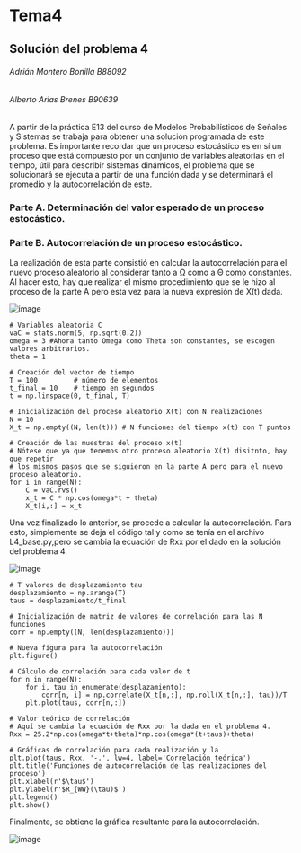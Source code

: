 # Tema4
## Solución del problema 4
###### Adrián Montero Bonilla B88092
###### Alberto Arias Brenes B90639

A partir de la práctica E13 del curso de Modelos Probabilísticos de Señales y Sistemas se trabaja para obtener una solución programada de este problema. 
Es importante recordar que un proceso estocástico es en sí un proceso que está compuesto por un conjunto de variables aleatorias en el tiempo, útil para describir sistemas dinámicos, el problema que se solucionará se ejecuta a partir de una función dada y se determinará el promedio y la autocorrelación de este. 

### Parte A. Determinación del valor esperado de un proceso estocástico.










### Parte B. Autocorrelación de un proceso estocástico. 

La realización de esta parte consistió en calcular la autocorrelación para el nuevo proceso aleatorio al considerar tanto a Ω como a Θ como constantes. Al hacer esto, hay que realizar el mismo procedimiento que se le hizo al proceso de la parte A pero esta vez para la nueva expresión de X(t) dada. 

![image](https://user-images.githubusercontent.com/93066389/142434066-062af162-953b-4e15-ab74-2445a043d52f.png)

```
# Variables aleatoria C
vaC = stats.norm(5, np.sqrt(0.2))
omega = 3 #Ahora tanto Omega como Theta son constantes, se escogen valores arbitrarios.
theta = 1

# Creación del vector de tiempo
T = 100			# número de elementos
t_final = 10	# tiempo en segundos
t = np.linspace(0, t_final, T)

# Inicialización del proceso aleatorio X(t) con N realizaciones
N = 10
X_t = np.empty((N, len(t)))	# N funciones del tiempo x(t) con T puntos

# Creación de las muestras del proceso x(t)
# Nótese que ya que tenemos otro proceso aleatorio X(t) disitnto, hay que repetir
# los mismos pasos que se siguieron en la parte A pero para el nuevo proceso aleatorio.
for i in range(N):
	C = vaC.rvs()
	x_t = C * np.cos(omega*t + theta)
	X_t[i,:] = x_t
```

Una vez finalizado lo anterior, se procede a calcular la autocorrelación. Para esto, simplemente se deja el código tal y como se tenía en el archivo L4_base.py,pero se cambia la ecuación de Rxx por el dado en la solución del problema 4. 

![image](https://user-images.githubusercontent.com/93066389/142434814-4b7d19e1-b655-4357-8545-f8bd15968de0.png)

```
# T valores de desplazamiento tau
desplazamiento = np.arange(T)
taus = desplazamiento/t_final

# Inicialización de matriz de valores de correlación para las N funciones
corr = np.empty((N, len(desplazamiento)))

# Nueva figura para la autocorrelación
plt.figure()

# Cálculo de correlación para cada valor de t
for n in range(N):
	for i, tau in enumerate(desplazamiento):
		corr[n, i] = np.correlate(X_t[n,:], np.roll(X_t[n,:], tau))/T
	plt.plot(taus, corr[n,:])

# Valor teórico de correlación
# Aquí se cambia la ecuación de Rxx por la dada en el problema 4.
Rxx = 25.2*np.cos(omega*t+theta)*np.cos(omega*(t+taus)+theta)

# Gráficas de correlación para cada realización y la
plt.plot(taus, Rxx, '-.', lw=4, label='Correlación teórica')
plt.title('Funciones de autocorrelación de las realizaciones del proceso')
plt.xlabel(r'$\tau$')
plt.ylabel(r'$R_{WW}(\tau)$')
plt.legend()
plt.show()
```
Finalmente, se obtiene la gráfica resultante para la autocorrelación. 

![image](https://user-images.githubusercontent.com/93066389/142442476-35c3952e-d6f6-4cb0-bfd9-40351ed982d1.png)



